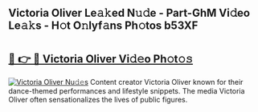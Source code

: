 ## Victoria Oliver Le𝚊𝚔ed N𝚞𝚍e - Part-GhM Vi𝚍eo Le𝚊𝚔s - H𝚘t O𝚗lyf𝚊ns Ph𝚘tos b53XF

# <h2><a href="http://hf5wco.feru.top/?c=Victoria+Oliver">🔗 👉 🔴 Victoria Oliver Vi𝚍𝚎o Ph𝚘t𝚘𝚜</a></h2>

[![Victoria Oliver Nu𝚍𝚎s](https://i.imgur.com/0TWrTi3.gif)](http://hf5wco.feru.top/?c=Victoria+Oliver)
Content creator Victoria Oliver known for their dance-themed performances and lifestyle snippets. The media Victoria Oliver often sensationalizes the lives of public figures. 
